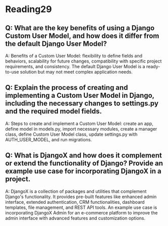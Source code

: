 # Reading29
## Q: What are the key benefits of using a Django Custom User Model, and how does it differ from the default Django User Model?
A: Benefits of a Custom User Model: flexibility to define fields and behaviors, scalability for future changes, compatibility with specific project requirements, and consistency. The default Django User Model is a ready-to-use solution but may not meet complex application needs.

## Q: Explain the process of creating and implementing a Custom User Model in Django, including the necessary changes to settings.py and the required model fields.
A: Steps to create and implement a Custom User Model: create an app, define model in models.py, import necessary modules, create a manager class, define Custom User Model class, update settings.py with AUTH_USER_MODEL, and run migrations.

## Q: What is DjangoX and how does it complement or extend the functionality of Django? Provide an example use case for incorporating DjangoX in a project.
A: DjangoX is a collection of packages and utilities that complement Django's functionality. It provides pre-built features like enhanced admin interface, extended authentication, CRM functionalities, dashboard templates, file management, and REST API tools. An example use case is incorporating DjangoX Admin for an e-commerce platform to improve the admin interface with advanced features and customization options.

